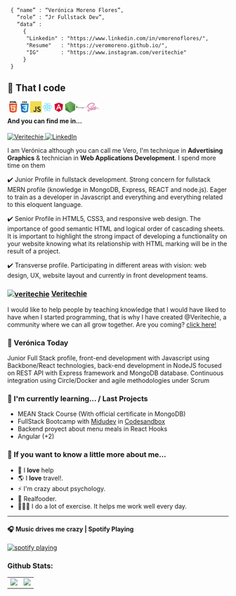 <!--div style="text-align:center"><img src="./img/welcome.png" alt="background" style="width:70%; margin-left:auto; margin-right:auto; display: block; width:300px"/></div-->
```shell
 { “name” : “Verónica Moreno Flores”,
   “role” : “Jr Fullstack Dev”,
   “data” : 
     { 
      "Linkedin" : "https://www.linkedin.com/in/vmorenoflores/", 
      "Resume"   : "https://veromoreno.github.io/",
      "IG"       : "https://www.instagram.com/veritechie"
     }
 }
```

## 🚀 That I code
<img align="left" alt="HTML5" width="26px" src="https://raw.githubusercontent.com/github/explore/80688e429a7d4ef2fca1e82350fe8e3517d3494d/topics/html/html.png" />

<img align="left" alt="CSS3" width="26px" src="https://raw.githubusercontent.com/github/explore/80688e429a7d4ef2fca1e82350fe8e3517d3494d/topics/css/css.png" />

<img align="left" alt="JavaScript" width="26px" src="https://raw.githubusercontent.com/github/explore/80688e429a7d4ef2fca1e82350fe8e3517d3494d/topics/javascript/javascript.png" />

<img align="left" alt="React" width="26px" src="https://raw.githubusercontent.com/github/explore/80688e429a7d4ef2fca1e82350fe8e3517d3494d/topics/react/react.png" />

<img align="left" alt="Angular" width="26px" src="https://raw.githubusercontent.com/github/explore/80688e429a7d4ef2fca1e82350fe8e3517d3494d/topics/angular/angular.png" />

<img align="left" alt="Node.js" width="26px" src="https://raw.githubusercontent.com/github/explore/80688e429a7d4ef2fca1e82350fe8e3517d3494d/topics/nodejs/nodejs.png" />

<img align="left" alt="MongoDB" width="26px" src="https://raw.githubusercontent.com/github/explore/80688e429a7d4ef2fca1e82350fe8e3517d3494d/topics/mongodb/mongodb.png" />

<img align="left" alt="Sass" width="26px" src="https://raw.githubusercontent.com/github/explore/80688e429a7d4ef2fca1e82350fe8e3517d3494d/topics/sass/sass.png" />

<br/>

#### And you can find me in...
<p>
  <a href="https://instagram.com/veritechie" target="_blank">
    <img src="https://img.shields.io/badge/instagram-%231DA1F2.svg?&style=for-the-badge&logo=instagram&logoColor=white&color=071A2C" alt="Veritechie"/>
  </a>
  <a href="https://www.linkedin.com/in/vmorenoflores/" target="_blank">
    <img src="https://img.shields.io/badge/linkedin-%230077B5.svg?&style=for-the-badge&logo=linkedin&logoColor=white&color=071A2C" alt="LinkedIn"/>
  </a>
  </a>
</p>

I am Verónica although you can call me Vero, I'm technique in **Advertising Graphics** & technician in **Web Applications Development**. I spend more time on them

✔️ Junior Profile in fullstack development. Strong concern for fullstack MERN profile (knowledge in MongoDB, Express, REACT and node.js). Eager to train as a developer in Javascript and everything and everything related to this eloquent language.

✔️ Senior Profile in HTML5, CSS3, and responsive web design. The importance of good semantic HTML and logical order of cascading sheets. It is important to highlight the strong impact of developing a functionality on your website knowing what its relationship with HTML marking will be in the result of a project.

✔️ Transverse profile. Participating in different areas with vision: web design, UX, website layout and currently in front development teams.

### <a href="https://www.instagram.com/veritechie" target="blank"><img align="center" src="https://raw.githubusercontent.com/rahuldkjain/github-profile-readme-generator/master/src/images/icons/Social/instagram.svg" alt="veritechie" height="30" width="40" /></a>  <a href="https://www.instagram.com/veritechie" target="_blank">Veritechie</a>
I would like to help people by teaching knowledge that I would have liked to have when I started programming, that is why I have created @Veritechie, a community where we can all grow together. Are you coming? <a href="https://www.instagram.com/veritechie" target="_blank">click here!</a>

### 💬 Verónica Today

Junior Full Stack profile, front-end development with Javascript using Backbone/React technologies, back-end development in NodeJS focused on REST API with Express framework and MongoDB database. Continuous integration using Circle/Docker and agile methodologies under Scrum

### 🌱 I'm currently learning... / Last Projects

- MEAN Stack Course (With official certificate in MongoDB)
- FullStack Bootcamp with <a href="https://www.twitch.tv/midudev" target="_blank">Midudev</a> in <a href="https://codesandbox.io/u/veroMoreno" target="_blank">Codesandbox</a>
- Backend proyect about menu meals in React Hooks
- Angular (+2)

### 🤔 If you want to know a little more about me...

- 👯 I **love** help 
- 🌎 I **love** travel!.
- ⚡  I'm crazy about psychology.
- 🌱 Realfooder.
- 🤸🏾‍♀️ I do a lot of exercise. It helps me work well every day.

---

#### 🎧 Music drives me crazy | Spotify Playing
[<img src="https://spotify-now-playing-kappa.vercel.app/api/spotify-playing" alt="spotify playing" width="350" />]()

### Github Stats:

<table>
  <tr>
    <td valign="top"><img src="https://github-readme-stats.vercel.app/api/top-langs/?username=veroMoreno&hide_border=truetheme=radical&card_width=450em)](https://github.com/veroMoreno/veroMoreno/github-readme-stats"/></td>
    <td valign="top"><img height="180em" src="https://github-readme-stats.vercel.app/api?username=veroMoreno&show_icons=true&hide_border=true&&count_private=true&include_all_commits=true&theme=radical&hide_stars=false" /></td>
  </tr>
</table>
